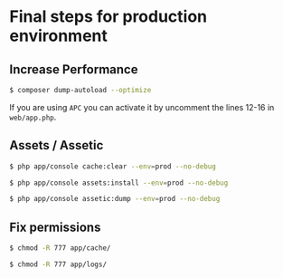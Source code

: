 Final steps for production environment
======================================

## Increase Performance
``` bash
$ composer dump-autoload --optimize
```

If you are using ``APC`` you can activate it by
uncomment the lines 12-16 in ``web/app.php``.


## Assets / Assetic
``` bash
$ php app/console cache:clear --env=prod --no-debug
```

``` bash
$ php app/console assets:install --env=prod --no-debug
```

``` bash
$ php app/console assetic:dump --env=prod --no-debug
```

## Fix permissions
``` bash
$ chmod -R 777 app/cache/
```

``` bash
$ chmod -R 777 app/logs/
```